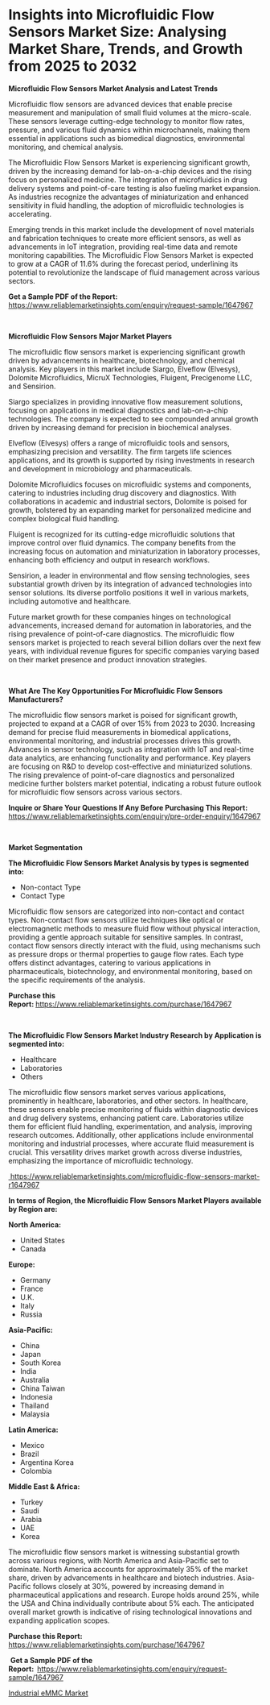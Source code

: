 <p><h1>Insights into Microfluidic Flow Sensors Market Size: Analysing Market Share, Trends, and Growth from 2025 to 2032</h1></p><p><strong>Microfluidic Flow Sensors Market Analysis and Latest Trends</strong></p>
<p><p>Microfluidic flow sensors are advanced devices that enable precise measurement and manipulation of small fluid volumes at the micro-scale. These sensors leverage cutting-edge technology to monitor flow rates, pressure, and various fluid dynamics within microchannels, making them essential in applications such as biomedical diagnostics, environmental monitoring, and chemical analysis. </p><p>The Microfluidic Flow Sensors Market is experiencing significant growth, driven by the increasing demand for lab-on-a-chip devices and the rising focus on personalized medicine. The integration of microfluidics in drug delivery systems and point-of-care testing is also fueling market expansion. As industries recognize the advantages of miniaturization and enhanced sensitivity in fluid handling, the adoption of microfluidic technologies is accelerating.</p><p>Emerging trends in this market include the development of novel materials and fabrication techniques to create more efficient sensors, as well as advancements in IoT integration, providing real-time data and remote monitoring capabilities. The Microfluidic Flow Sensors Market is expected to grow at a CAGR of 11.6% during the forecast period, underlining its potential to revolutionize the landscape of fluid management across various sectors.</p></p>
<p><strong>Get a Sample PDF of the Report:&nbsp;</strong> <a href="https://www.reliablemarketinsights.com/enquiry/request-sample/1647967?utm_campaign=3257&utm_medium=2&utm_source=Github&utm_content=ia&utm_term=06042025&utm_id=microfluidic-flow-sensors">https://www.reliablemarketinsights.com/enquiry/request-sample/1647967</a></p>
<p>&nbsp;</p>
<p><strong>Microfluidic Flow Sensors Major Market Players</strong></p>
<p><p>The microfluidic flow sensors market is experiencing significant growth driven by advancements in healthcare, biotechnology, and chemical analysis. Key players in this market include Siargo, Elveflow (Elvesys), Dolomite Microfluidics, MicruX Technologies, Fluigent, Precigenome LLC, and Sensirion.</p><p>Siargo specializes in providing innovative flow measurement solutions, focusing on applications in medical diagnostics and lab-on-a-chip technologies. The company is expected to see compounded annual growth driven by increasing demand for precision in biochemical analyses.</p><p>Elveflow (Elvesys) offers a range of microfluidic tools and sensors, emphasizing precision and versatility. The firm targets life sciences applications, and its growth is supported by rising investments in research and development in microbiology and pharmaceuticals.</p><p>Dolomite Microfluidics focuses on microfluidic systems and components, catering to industries including drug discovery and diagnostics. With collaborations in academic and industrial sectors, Dolomite is poised for growth, bolstered by an expanding market for personalized medicine and complex biological fluid handling.</p><p>Fluigent is recognized for its cutting-edge microfluidic solutions that improve control over fluid dynamics. The company benefits from the increasing focus on automation and miniaturization in laboratory processes, enhancing both efficiency and output in research workflows.</p><p>Sensirion, a leader in environmental and flow sensing technologies, sees substantial growth driven by its integration of advanced technologies into sensor solutions. Its diverse portfolio positions it well in various markets, including automotive and healthcare.</p><p>Future market growth for these companies hinges on technological advancements, increased demand for automation in laboratories, and the rising prevalence of point-of-care diagnostics. The microfluidic flow sensors market is projected to reach several billion dollars over the next few years, with individual revenue figures for specific companies varying based on their market presence and product innovation strategies.</p></p>
<p>&nbsp;</p>
<p><strong>What Are The Key Opportunities For Microfluidic Flow Sensors Manufacturers?</strong></p>
<p><p>The microfluidic flow sensors market is poised for significant growth, projected to expand at a CAGR of over 15% from 2023 to 2030. Increasing demand for precise fluid measurements in biomedical applications, environmental monitoring, and industrial processes drives this growth. Advances in sensor technology, such as integration with IoT and real-time data analytics, are enhancing functionality and performance. Key players are focusing on R&D to develop cost-effective and miniaturized solutions. The rising prevalence of point-of-care diagnostics and personalized medicine further bolsters market potential, indicating a robust future outlook for microfluidic flow sensors across various sectors.</p></p>
<p><strong>Inquire or Share Your Questions If Any Before Purchasing This Report:</strong> <a href="https://www.reliablemarketinsights.com/enquiry/pre-order-enquiry/1647967?utm_campaign=3257&utm_medium=2&utm_source=Github&utm_content=ia&utm_term=06042025&utm_id=microfluidic-flow-sensors">https://www.reliablemarketinsights.com/enquiry/pre-order-enquiry/1647967</a></p>
<p>&nbsp;</p>
<p><strong>Market Segmentation</strong></p>
<p><strong>The Microfluidic Flow Sensors Market Analysis by types is segmented into:</strong></p>
<p><ul><li>Non-contact Type</li><li>Contact Type</li></ul></p>
<p><p>Microfluidic flow sensors are categorized into non-contact and contact types. Non-contact flow sensors utilize techniques like optical or electromagnetic methods to measure fluid flow without physical interaction, providing a gentle approach suitable for sensitive samples. In contrast, contact flow sensors directly interact with the fluid, using mechanisms such as pressure drops or thermal properties to gauge flow rates. Each type offers distinct advantages, catering to various applications in pharmaceuticals, biotechnology, and environmental monitoring, based on the specific requirements of the analysis.</p></p>
<p><strong>Purchase this Report:&nbsp;</strong><a href="https://www.reliablemarketinsights.com/purchase/1647967?utm_campaign=3257&utm_medium=2&utm_source=Github&utm_content=ia&utm_term=06042025&utm_id=microfluidic-flow-sensors">https://www.reliablemarketinsights.com/purchase/1647967</a></p>
<p>&nbsp;</p>
<p><strong>The Microfluidic Flow Sensors Market Industry Research by Application is segmented into:</strong></p>
<p><ul><li>Healthcare</li><li>Laboratories</li><li>Others</li></ul></p>
<p><p>The microfluidic flow sensors market serves various applications, prominently in healthcare, laboratories, and other sectors. In healthcare, these sensors enable precise monitoring of fluids within diagnostic devices and drug delivery systems, enhancing patient care. Laboratories utilize them for efficient fluid handling, experimentation, and analysis, improving research outcomes. Additionally, other applications include environmental monitoring and industrial processes, where accurate fluid measurement is crucial. This versatility drives market growth across diverse industries, emphasizing the importance of microfluidic technology.</p></p>
<p><a href="https://www.reliablemarketinsights.com/microfluidic-flow-sensors-market-r1647967?utm_campaign=3257&utm_medium=2&utm_source=Github&utm_content=ia&utm_term=06042025&utm_id=microfluidic-flow-sensors">&nbsp;https://www.reliablemarketinsights.com/microfluidic-flow-sensors-market-r1647967</a></p>
<p><strong>In terms of Region, the Microfluidic Flow Sensors Market Players available by Region are:</strong></p>
<p>
    <p> <strong> North America: </strong>
        <ul>
            <li>United States</li>
            <li>Canada</li>
        </ul>
        </p> 
    <p> <strong> Europe: </strong>
        <ul>
            <li>Germany</li>
            <li>France</li>
            <li>U.K.</li>
            <li>Italy</li>
            <li>Russia</li>
        </ul>
        </p> 
    <p> <strong> Asia-Pacific: </strong>
        <ul>
            <li>China</li>
            <li>Japan</li>
            <li>South Korea</li>
            <li>India</li>
            <li>Australia</li>
            <li>China Taiwan</li>
            <li>Indonesia</li>
            <li>Thailand</li>
            <li>Malaysia</li>
        </ul>
        </p> 
    <p> <strong> Latin America: </strong>
        <ul>
            <li>Mexico</li>
            <li>Brazil</li>
            <li>Argentina Korea</li>
            <li>Colombia</li>
        </ul>
        </p> 
    <p> <strong> Middle East & Africa: </strong>
        <ul>
            <li>Turkey</li>
            <li>Saudi</li>
            <li>Arabia</li>
            <li>UAE</li>
            <li>Korea</li>
        </ul>
    </p>
    </p>
<p><p>The microfluidic flow sensors market is witnessing substantial growth across various regions, with North America and Asia-Pacific set to dominate. North America accounts for approximately 35% of the market share, driven by advancements in healthcare and biotech industries. Asia-Pacific follows closely at 30%, powered by increasing demand in pharmaceutical applications and research. Europe holds around 25%, while the USA and China individually contribute about 5% each. The anticipated overall market growth is indicative of rising technological innovations and expanding application scopes.</p></p>
<p><strong>Purchase this Report: </strong><a href="https://www.reliablemarketinsights.com/purchase/1647967?utm_campaign=3257&utm_medium=2&utm_source=Github&utm_content=ia&utm_term=06042025&utm_id=microfluidic-flow-sensors">https://www.reliablemarketinsights.com/purchase/1647967</a></p>
<p>&nbsp;<strong>Get a Sample PDF of the Report:&nbsp;&nbsp;</strong><a href="https://www.reliablemarketinsights.com/enquiry/request-sample/1647967?utm_campaign=3257&utm_medium=2&utm_source=Github&utm_content=ia&utm_term=06042025&utm_id=microfluidic-flow-sensors">https://www.reliablemarketinsights.com/enquiry/request-sample/1647967</a></p>
<p><strong></strong></p>
<p><p><a href="https://github.com/cobinaydin13/Market-Research-Report-List-1/blob/main/industrial-emmc-market.md?utm_campaign=3257&utm_medium=2&utm_source=Github&utm_content=ia&utm_term=06042025&utm_id=microfluidic-flow-sensors">Industrial eMMC Market</a></p></p>